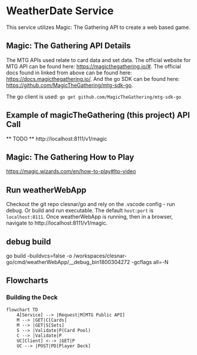 # WeatherDate Service
This service utilizes Magic: The Gathering API to create a web based game. 

## Magic: The Gathering API Details
The MTG APIs used relate to card data and set data. The official website for MTG API can be found here: https://magicthegathering.io/#. The official docs found in linked from above can be found here: https://docs.magicthegathering.io/. And the go SDK can be found here: https://github.com/MagicTheGathering/mtg-sdk-go. 

The go client is used:
    `go get github.com/MagicTheGathering/mtg-sdk-go`

## Example of magicTheGathering (this project) API Call
** TODO **
http://localhost:8111/v1/magic

## Magic: The Gathering How to Play
https://magic.wizards.com/en/how-to-play#ltp-video

## Run weatherWebApp
Checkout the git repo clesnar/go and rely on the .vscode config - run debug. Or build and run executable.
The default `host:port` is `localhost:8111`.
Once weatherWebApp is running, then in a browser, navigate to http://localhost:8111/v1/magic.

## debug build
go build -buildvcs=false -o /workspaces/clesnar-go/cmd/weatherWebApp/__debug_bin1800304272 -gcflags all=-N

## Flowcharts
### Building the Deck
```mermaid
flowchart TD
    A[Service] --> |Request|M[MTG Public API]
    M --> |GET|C[Cards]
    M --> |GET|S[Sets]
    S --> |Validate|P(Card Pool)
    C --> |Validate|P
    UC[Client] <--> |GET|P
    UC --> |POST|PD[Player Deck]
```
